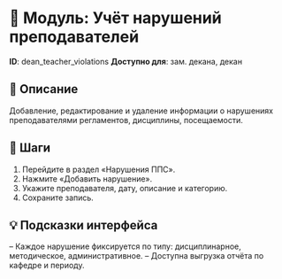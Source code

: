 # 📘 Модуль: Учёт нарушений преподавателей
**ID**: dean_teacher_violations
**Доступно для**: зам. декана, декан

## 📝 Описание
Добавление, редактирование и удаление информации о нарушениях преподавателями регламентов, дисциплины, посещаемости.

## 🩜 Шаги
1. Перейдите в раздел «Нарушения ППС».
2. Нажмите «Добавить нарушение».
3. Укажите преподавателя, дату, описание и категорию.
4. Сохраните запись.

## 💡 Подсказки интерфейса
– Каждое нарушение фиксируется по типу: дисциплинарное, методическое, административное.
– Доступна выгрузка отчёта по кафедре и периоду.
